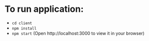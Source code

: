 # To run application: 
- `cd client`
- `npm install`
- `npm start` (Open http://localhost:3000 to view it in your browser)
